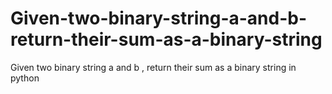 # Given-two-binary-string-a-and-b-return-their-sum-as-a-binary-string
Given two binary string a and b , return their sum as a binary string in python
